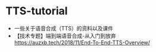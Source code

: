 # TTS-tutorial 

* 一些关于语音合成（TTS）的资料以及课件
* 【技术专题】端到端语音合成-从入门到放弃 https://auzxb.tech/2018/11/End-To-End-TTS-Overview/

